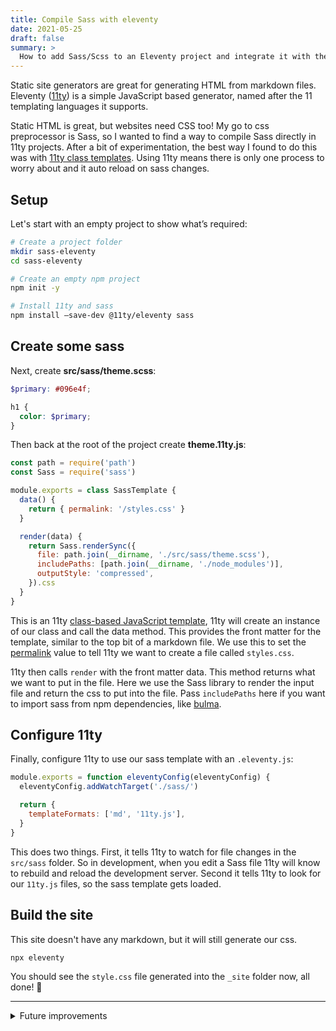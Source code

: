 ```yaml
---
title: Compile Sass with eleventy
date: 2021-05-25
draft: false
summary: >
  How to add Sass/Scss to an Eleventy project and integrate it with the development server for automatic reloading.
---
```


Static site generators are great for generating HTML from markdown files.
Eleventy ([11ty](https://www.11ty.dev)) is a simple JavaScript based generator, named after the 11 templating languages it supports.

Static HTML is great, but websites need CSS too! My go to css preprocessor is Sass,
so I wanted to find a way to compile Sass directly in 11ty projects.
After a bit of experimentation, the best way I found to do this was with
[11ty class templates](https://www.11ty.dev/docs/languages/javascript/#classes).
Using 11ty means there is only one process to worry about
and it auto reload on sass changes.

## Setup

Let's start with an empty project to show what’s required:

```bash
# Create a project folder
mkdir sass-eleventy
cd sass-eleventy

# Create an empty npm project
npm init -y

# Install 11ty and sass
npm install —save-dev @11ty/eleventy sass
```

## Create some sass

Next, create **src/sass/theme.scss**:

```scss
$primary: #096e4f;

h1 {
  color: $primary;
}
```

Then back at the root of the project create **theme.11ty.js**:

```js
const path = require('path')
const Sass = require('sass')

module.exports = class SassTemplate {
  data() {
    return { permalink: '/styles.css' }
  }

  render(data) {
    return Sass.renderSync({
      file: path.join(__dirname, './src/sass/theme.scss'),
      includePaths: [path.join(__dirname, './node_modules')],
      outputStyle: 'compressed',
    }).css
  }
}
```

This is an 11ty [class-based JavaScript template](https://www.11ty.dev/docs/languages/javascript/#classes),
11ty will create an instance of our class and call the data method.
This provides the front matter for the template, similar to the top bit of a markdown file.
We use this to set the
[permalink](https://www.11ty.dev/docs/permalinks/)
value to tell 11ty we want to create a file called `styles.css`.

11ty then calls `render` with the front matter data.
This method returns what we want to put in the file.
Here we use the Sass library to render the input file
and return the css to put into the file.
Pass `includePaths` here if you want to import sass from npm dependencies,
like [bulma](https://bulma.io).

## Configure 11ty

Finally, configure 11ty to use our sass template with an `.eleventy.js`:

```js
module.exports = function eleventyConfig(eleventyConfig) {
  eleventyConfig.addWatchTarget('./sass/')

  return {
    templateFormats: ['md', '11ty.js'],
  }
}
```

This does two things.
First, it tells 11ty to watch for file changes in the `src/sass` folder.
So in development, when you edit a Sass file 11ty will know to rebuild and reload the development server.
Second it tells 11ty to look for our `11ty.js` files, so the sass template gets loaded.

## Build the site

This site doesn't have any markdown, but it will still generate our css.

```bash
npx eleventy
```

You should see the `style.css` file generated into the `_site` folder now, all done! 🎉

---

<details>
<summary>Future improvements</summary>

This setup could be improved, but its a good starting point and fine for lots of setups.

Things to improve:

- Generate sass source maps, this might need Sass to generated in the `data` method
  and using the [pagination](https://www.11ty.dev/docs/pagination/) api to create multiple files.
- It might be improved by using asynchronous `data` / `render` methods,
  rather than using `Sass.renderSync`

</details>
